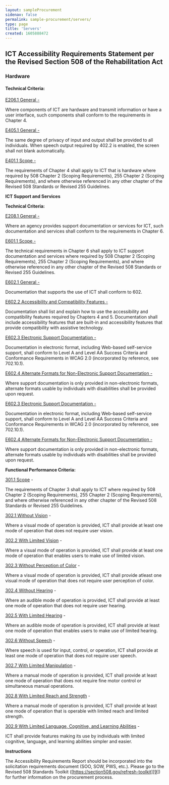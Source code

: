 ```yaml
---
layout: sampleProcurement 
sidenav: false 
permalink: sample-procurement/servers/
type: page
title: 'Servers'
created: 1605888472
---
```


## **ICT Accessibility Requirements Statement per the Revised Section 508 of the Rehabilitation Act**

### **Hardware**

#### **Technical Criteria:**

[E206.1 General -][1]

Where components of ICT are hardware and transmit information or have a user interface, such components shall conform to the requirements in Chapter 4.

[E405.1 General -][2]

The same degree of privacy of input and output shall be provided to all individuals. When speech output required by 402.2 is enabled, the screen shall not blank automatically.

[E401.1 Scope -][3]

The requirements of Chapter 4 shall apply to ICT that is hardware where required by 508 Chapter 2 (Scoping Requirements), 255 Chapter 2 (Scoping Requirements), and where otherwise referenced in any other chapter of the Revised 508 Standards or Revised 255 Guidelines.

**ICT Support and Services**

**Technical Criteria:**

[E208.1 General -][4]

Where an agency provides support documentation or services for ICT, such documentation and services shall conform to the requirements in Chapter 6.

[E601.1 Scope -][4]

The technical requirements in Chapter 6 shall apply to ICT support documentation and services where required by 508 Chapter 2 (Scoping Requirements), 255 Chapter 2 (Scoping Requirements), and where otherwise referenced in any other chapter of the Revised 508 Standards or Revised 255 Guidelines.

[E602.1 General -][5]

Documentation that supports the use of ICT shall conform to 602.

[E602.2 Accessibility and Compatibility Features -][5]

Documentation shall list and explain how to use the accessibility and compatibility features required by Chapters 4 and 5. Documentation shall include accessibility features that are built-in and accessibility features that provide compatibility with assistive technology.

[E602.3 Electronic Support Documentation -][6]

Documentation in electronic format, including Web-based self-service support, shall conform to Level A and Level AA Success Criteria and Conformance Requirements in WCAG 2.0 (incorporated by reference, see 702.10.1).

[E602.4 Alternate Formats for Non-Electronic Support Documentation -][5] 

Where support documentation is only provided in non-electronic formats, alternate formats usable by individuals with disabilities shall be provided upon request.

[E602.3 Electronic Support Documentation -][6]

Documentation in electronic format, including Web-based self-service support, shall conform to Level A and Level AA Success Criteria and Conformance Requirements in WCAG 2.0 (incorporated by reference, see 702.10.1).

[E602.4 Alternate Formats for Non-Electronic Support Documentation -][6]

Where support documentation is only provided in non-electronic formats, alternate formats usable by individuals with disabilities shall be provided upon request.

**Functional Performance Criteria:**

[301.1 Scope][7] -

The requirements of Chapter 3 shall apply to ICT where required by 508 Chapter 2 (Scoping Requirements), 255 Chapter 2 (Scoping Requirements), and where otherwise referenced in any other chapter of the Revised 508 Standards or Revised 255 Guidelines.

[302.1 Without Vision][8] -

Where a visual mode of operation is provided, ICT shall provide at least one mode of operation that does not require user vision.

[302.2 With Limited Vision][8] -

Where a visual mode of operation is provided, ICT shall provide at least one mode of operation that enables users to make use of limited vision.

[302.3 Without Perception of Color][8] -

Where a visual mode of operation is provided, ICT shall provide atleast one visual mode of operation that does not require user perception of color.

[302.4 Without Hearing][8] -

Where an audible mode of operation is provided, ICT shall provide at least one mode of operation that does not require user hearing.

[302.5 With Limited Hearing][8] -

Where an audible mode of operation is provided, ICT shall provide at least one mode of operation that enables users to make use of limited hearing.

[302.6 Without Speech][8] -

Where speech is used for input, control, or operation, ICT shall provide at least one mode of operation that does not require user speech.

[302.7 With Limited Manipulation][8] -

Where a manual mode of operation is provided, ICT shall provide at least one mode of operation that does not require fine motor control or simultaneous manual operations.

[302.8 With Limited Reach and Strength][8] -

Where a manual mode of operation is provided, ICT shall provide at least one mode of operation that is operable with limited reach and limited strength.

[302.9 With Limited Language, Cognitive, and Learning Abilities][8] -

ICT shall provide features making its use by individuals with limited cognitive, language, and learning abilities simpler and easier.

**Instructions**

The Accessibility Requirements Report should be incorporated into the solicitation requirements document (SOO, SOW, PWS, etc.). Please go to the Revised 508 Standards Toolkit ([https://section508.gov/refresh-toolkit][9])  for further information on the procurement process.

 [1]: {{site.baseurl}}/ict-accessibility#e206_1
 [2]: {{site.baseurl}}/ict-accessibility#e405_1
 [3]: {{site.baseurl}}/ict-accessibility#e401_1
 [4]: {{site.baseurl}}/ict-accessibility#e208_1_general
 [5]: {{site.baseurl}}/ict-accessibility#e602_1_general
 [6]: {{site.baseurl}}/ict-accessibility#e602_3__e602_4
 [7]: {{site.baseurl}}/ict-accessibility#e301_1
 [8]: {{site.baseurl}}/ict-accessibility#e302_1
 [9]: {{site.baseurl}}/manage/program-roadmap
